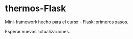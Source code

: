 thermos-Flask
=============

Mini-framework hecho para el curso - Flask: primeros pasos.

Esperar nuevas actualizaciones.
